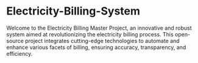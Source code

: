 # Electricity-Billing-System
Welcome to the Electricity Billing Master Project, an innovative and robust system aimed at revolutionizing the electricity billing process. This open-source project integrates cutting-edge technologies to automate and enhance various facets of billing, ensuring accuracy, transparency, and efficiency.

